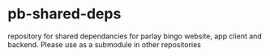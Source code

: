 # pb-shared-deps
repository for shared dependancies for parlay bingo website, app client and backend. Please use as a submodule in other repositories
